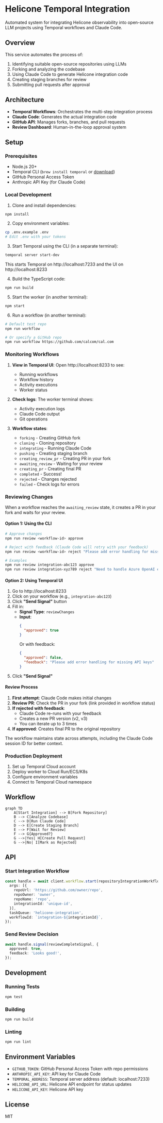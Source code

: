 # Helicone Temporal Integration

Automated system for integrating Helicone observability into open-source LLM projects using Temporal workflows and Claude Code.

## Overview

This service automates the process of:
1. Identifying suitable open-source repositories using LLMs
2. Forking and analyzing the codebase
3. Using Claude Code to generate Helicone integration code
4. Creating staging branches for review
5. Submitting pull requests after approval

## Architecture

- **Temporal Workflows**: Orchestrates the multi-step integration process
- **Claude Code**: Generates the actual integration code
- **GitHub API**: Manages forks, branches, and pull requests
- **Review Dashboard**: Human-in-the-loop approval system

## Setup

### Prerequisites

- Node.js 20+
- Temporal CLI (`brew install temporal` or [download](https://temporal.io/downloads))
- GitHub Personal Access Token
- Anthropic API Key (for Claude Code)

### Local Development

1. Clone and install dependencies:
```bash
npm install
```

2. Copy environment variables:
```bash
cp .env.example .env
# Edit .env with your tokens
```

3. Start Temporal using the CLI (in a separate terminal):
```bash
temporal server start-dev
```
This starts Temporal on http://localhost:7233 and the UI on http://localhost:8233

4. Build the TypeScript code:
```bash
npm run build
```

5. Start the worker (in another terminal):
```bash
npm start
```

6. Run a workflow (in another terminal):
```bash
# Default test repo
npm run workflow

# Or specify a GitHub repo
npm run workflow https://github.com/calcom/cal.com
```

### Monitoring Workflows

1. **View in Temporal UI**: Open http://localhost:8233 to see:
   - Running workflows
   - Workflow history
   - Activity executions
   - Worker status

2. **Check logs**: The worker terminal shows:
   - Activity execution logs
   - Claude Code output
   - Git operations

3. **Workflow states**:
   - `forking` - Creating GitHub fork
   - `cloning` - Cloning repository
   - `integrating` - Running Claude Code
   - `pushing` - Creating staging branch
   - `creating_review_pr` - Creating PR in your fork
   - `awaiting_review` - Waiting for your review
   - `creating_pr` - Creating final PR
   - `completed` - Success!
   - `rejected` - Changes rejected
   - `failed` - Check logs for errors

### Reviewing Changes

When a workflow reaches the `awaiting_review` state, it creates a PR in your fork and waits for your review.

#### Option 1: Using the CLI

```bash
# Approve changes
npm run review <workflow-id> approve

# Reject with feedback (Claude Code will retry with your feedback)
npm run review <workflow-id> reject "Please add error handling for missing API keys"

# Examples
npm run review integration-abc123 approve
npm run review integration-xyz789 reject "Need to handle Azure OpenAI endpoints"
```

#### Option 2: Using Temporal UI

1. Go to http://localhost:8233
2. Click on your workflow (e.g., `integration-abc123`)
3. Click **"Send Signal"** button
4. Fill in:
   - **Signal Type**: `reviewChanges`
   - **Input**:
     ```json
     {
       "approved": true
     }
     ```
     Or with feedback:
     ```json
     {
       "approved": false,
       "feedback": "Please add error handling for missing API keys"
     }
     ```
5. Click **"Send Signal"**

#### Review Process

1. **First attempt**: Claude Code makes initial changes
2. **Review PR**: Check the PR in your fork (link provided in workflow status)
3. **If rejected with feedback**:
   - Claude Code re-runs with your feedback
   - Creates a new PR version (v2, v3)
   - You can iterate up to 3 times
4. **If approved**: Creates final PR to the original repository

The workflow maintains state across attempts, including the Claude Code session ID for better context.

### Production Deployment

1. Set up Temporal Cloud account
2. Deploy worker to Cloud Run/ECS/K8s
3. Configure environment variables
4. Connect to Temporal Cloud namespace

## Workflow

```mermaid
graph TD
    A[Start Integration] --> B[Fork Repository]
    B --> C[Analyze Codebase]
    C --> D[Run Claude Code]
    D --> E[Create Staging Branch]
    E --> F[Wait for Review]
    F --> G{Approved?}
    G -->|Yes| H[Create Pull Request]
    G -->|No| I[Mark as Rejected]
```

## API

### Start Integration Workflow

```typescript
const handle = await client.workflow.start(repositoryIntegrationWorkflow, {
  args: [{
    repoUrl: 'https://github.com/owner/repo',
    repoOwner: 'owner',
    repoName: 'repo',
    integrationId: 'unique-id',
  }],
  taskQueue: 'helicone-integration',
  workflowId: `integration-${integrationId}`,
});
```

### Send Review Decision

```typescript
await handle.signal(reviewCompleteSignal, {
  approved: true,
  feedback: 'Looks good!',
});
```

## Development

### Running Tests
```bash
npm test
```

### Building
```bash
npm run build
```

### Linting
```bash
npm run lint
```

## Environment Variables

- `GITHUB_TOKEN`: GitHub Personal Access Token with repo permissions
- `ANTHROPIC_API_KEY`: API key for Claude Code
- `TEMPORAL_ADDRESS`: Temporal server address (default: localhost:7233)
- `HELICONE_API_URL`: Helicone API endpoint for status updates
- `HELICONE_API_KEY`: Helicone API key

## License

MIT